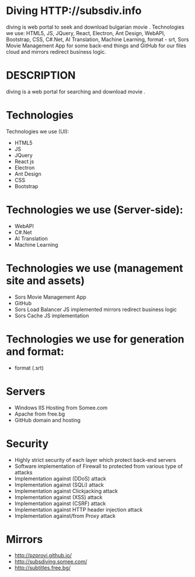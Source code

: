 #   Diving HTTP://subsdiv.info
  diving is web portal to seek and download bulgarian movie  . Technologies we use: HTML5, JS, JQuery, React, Electron, Ant Design, WebAPI, Bootstrap, CSS, C#.Net, AI Translation, Machine Learning,   format - srt, Sors Movie Management App for some back-end things and GitHub for our files cloud and mirrors redirect business logic.
# DESCRIPTION
  diving is a web portal for searching and download movie  .

# Technologies
Technologies we use (UI): 
 - HTML5
 - JS
 - JQuery
 - React js
 - Electron
 - Ant Design
 - CSS
 - Bootstrap
      
 # Technologies we use (Server-side): 
 - WebAPI
 - C#.Net
 - AI Translation
 - Machine Learning
  
 # Technologies we use (management site and assets) 
 - Sors Movie Management App 
 - GitHub 
 - Sors Load Balancer JS implemented mirrors redirect business logic
 - Sors Cache JS implementation
   
 # Technologies we use for   generation and format:
 -   format (.srt)
  
 # Servers
 - Windows IIS Hosting from Somee.com
 - Apache from free.bg
 - GitHub domain and hosting
 
 # Security
 - Highly strict security of each layer which protect back-end servers
 - Software implementation of Firewall to protected from various type of attacks
 - Implementation against (DDoS) attack
 - Implementation against (SQLi) attack
 - Implementation against Clickjacking attack
 - Implementation against (XSS) attack
 - Implementation against (CSRF) attack
 - Implementation against HTTP header injection attack
 - Implementation against/from Proxy attack
 
 # Mirrors
  - http://pzprovi.github.io/
  - http://subsdiving.somee.com/
  - http://subtitles.free.bg/
  
